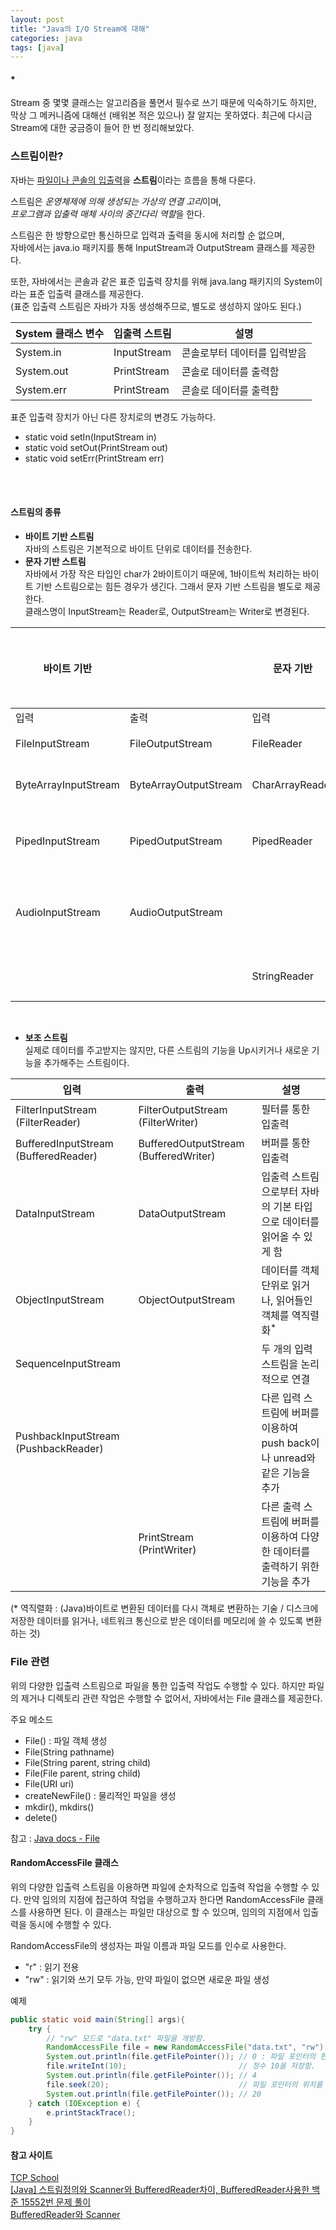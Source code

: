 ```yaml
---
layout: post
title: "Java의 I/O Stream에 대해"
categories: java
tags: [java]
---
```


#### *
Stream 중 몇몇 클래스는 알고리즘을 풀면서 필수로 쓰기 때문에 익숙하기도 하지만, 막상 그 메커니즘에 대해선 (배워본 적은 있으나) 잘 알지는 못하였다. 최근에 다시금 Stream에 대한 궁금증이 들어 한 번 정리해보았다.
<br>

### 스트림이란?

자바는 <u>파일이나 콘솔의 입출력</u>을 **스트림**이라는 흐름을 통해 다룬다.

스트림은 *운영체제에 의해 생성되는 가상의 연결 고리*이며,\
*프로그램과 입출력 매체 사이의 중간다리 역할*을 한다.

스트림은 한 방향으로만 통신하므로 입력과 출력을 동시에 처리할 순 없으며,\
자바에서는 java.io 패키지를 통해 InputStream과 OutputStream 클래스를 제공한다.

또한, 자바에서는 콘솔과 같은 표준 입출력 장치를 위해 java.lang 패키지의 System이라는 표준 입출력 클래스를 제공한다.\
(표준 입출력 스트림은 자바가 자동 생성해주므로, 별도로 생성하지 않아도 된다.)

| System 클래스 변수 | 입출력 스트림 | 설명 |
| ------ | ------ | ------ |
| System.in | InputStream | 콘솔로부터 데이터를 입력받음 |
| System.out | PrintStream | 콘솔로 데이터를 출력함 |
| System.err | PrintStream | 콘솔로 데이터를 출력함 |


표준 입출력 장치가 아닌 다른 장치로의 변경도 가능하다.
- static void setIn(InputStream in)
- static void setOut(PrintStream out)
- static void setErr(PrintStream err)
<br>
<br>

#### 스트림의 종류

- **바이트 기반 스트림**\
자바의 스트림은 기본적으로 바이트 단위로 데이터를 전송한다.
- **문자 기반 스트림**\
자바에서 가장 작은 타입인 char가 2바이트이기 때문에, 1바이트씩 처리하는 바이트 기반 스트림으로는 힘든 경우가 생긴다. 그래서 문자 기반 스트림을 별도로 제공한다.\
클래스명이 InputStream는 Reader로, OutputStream는 Writer로 변경된다.

| 바이트 기반 || 문자 기반 || 입출력 대상 |
| ---- | ---- | ---- | ---- | :----: |
| 입력 | 출력 | 입력 | 출력 |  |
| FileInputStream | FileOutputStream | FileReader | FileWriter | 파일 |
| ByteArrayInputStream | ByteArrayOutputStream | CharArrayReader | CharArrayWriter | 메모리 |
| PipedInputStream | PipedOutputStream | PipedReader | PipedWriter | 프로세스 |
| AudioInputStream | AudioOutputStream |  |  | 오디오 장치 |
|  |  | StringReader | StringWriter | 문자열 |

<br>

- **보조 스트림**\
실제로 데이터를 주고받지는 않지만, 다른 스트림의 기능을 Up시키거나 새로운 기능을 추가해주는 스트림이다.

| 입력 | 출력 | 설명 |
| ---- | ---- | ---- |
| FilterInputStream (FilterReader) | FilterOutputStream (FilterWriter) | 필터를 통한 입출력 |
| BufferedInputStream (BufferedReader) | BufferedOutputStream (BufferedWriter) | 버퍼를 통한 입출력 |
| DataInputStream | DataOutputStream | 입출력 스트림으로부터 자바의 기본 타입으로 데이터를 읽어올 수 있게 함 |
| ObjectInputStream | ObjectOutputStream | 데이터를 객체 단위로 읽거나, 읽어들인 객체를 역직렬화<sup>*</sup> |
| SequenceInputStream | | 두 개의 입력 스트림을 논리적으로 연결 |
| PushbackInputStream (PushbackReader) | | 다른 입력 스트림에 버퍼를 이용하여 push back이나 unread와 같은 기능을 추가 |
| | PrintStream (PrintWriter) | 다른 출력 스트림에 버퍼를 이용하여 다양한 데이터를 출력하기 위한 기능을 추가 |

(* 역직렬화 : (Java)바이트로 변환된 데이터를 다시 객체로 변환하는 기술 / 디스크에 저장한 데이터를 읽거나, 네트워크 통신으로 받은 데이터를 메모리에 쓸 수 있도록 변환하는 것)


### File 관련

위의 다양한 입출력 스트림으로 파일을 통한 입출력 작업도 수행할 수 있다.
하지만 파일의 제거나 디렉토리 관련 작업은 수행할 수 없어서, 자바에서는 File 클래스를 제공한다.

주요 메소드
* File() : 파일 객체 생성
* File(String pathname)
* File(String parent, string child)
* File(File parent, string child)
* File(URI uri)
* createNewFile() : 물리적인 파일을 생성
* mkdir(), mkdirs()
* delete()

참고 : [Java docs - File](https://docs.oracle.com/javase/7/docs/api/java/io/File.html)
<br>

#### RandomAccessFile 클래스
위의 다양한 입출력 스트림을 이용하면 파일에 순차적으로 입출력 작업을 수행할 수 있다.
만약 임의의 지점에 접근하여 작업을 수행하고자 한다면 RandomAccessFile 클래스를 사용하면 된다.
이 클래스는 파일만 대상으로 할 수 있으며, 임의의 지점에서 입출력을 동시에 수행할 수 있다.

RandomAccessFile의 생성자는 파일 이름과 파일 모드를 인수로 사용한다.
- "r" : 읽기 전용
- "rw" : 읽기와 쓰기 모두 가능, 만약 파일이 없으면 새로운 파일 생성

예제
```java
public static void main(String[] args){
    try {
        // "rw" 모드로 "data.txt" 파일을 개방함.
        RandomAccessFile file = new RandomAccessFile("data.txt", "rw");
        System.out.println(file.getFilePointer()); // 0 : 파일 포인터의 현재 위치를 반환함.
        file.writeInt(10);                         // 정수 10을 저장함.
        System.out.println(file.getFilePointer()); // 4
        file.seek(20);                             // 파일 포인터의 위치를 20으로 이동시킴.
        System.out.println(file.getFilePointer()); // 20
    } catch (IOException e) {
        e.printStackTrace();
    }
}
```

#### 참고 사이트
[TCP School](http://www.tcpschool.com/java/java_io_stream)\
[[Java] 스트림정의와 Scanner와 BufferedReader차이, BufferedReader사용한 백준 15552번 문제 풀이](https://deftkang.tistory.com/209)\
[BufferedReader와 Scanner](https://carpediem0212.tistory.com/11)